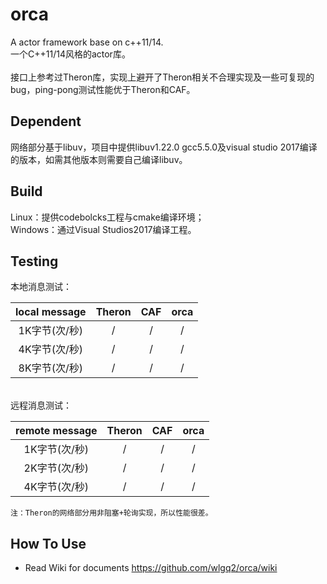 # orca
A actor framework base on c++11/14.
<br>一个C++11/14风格的actor库。</br>
<br>接口上参考过Theron库，实现上避开了Theron相关不合理实现及一些可复现的bug，ping-pong测试性能优于Theron和CAF。</br>
## Dependent
网络部分基于libuv，项目中提供libuv1.22.0 gcc5.5.0及visual studio 2017编译的版本，如需其他版本则需要自己编译libuv。
## Build
Linux：提供codebolcks工程与cmake编译环境；
<br>Windows：通过Visual Studios2017编译工程。</br>
## Testing
本地消息测试：

 local message | Theron|CAF|orca|
:---------:|:--------:|:--------:|:--------:|
1K字节(次/秒)    | / |/|/|
4K字节(次/秒)    | / |/|/|
8K字节(次/秒)    | / |/|/|

<br>远程消息测试：</br>

 remote message | Theron|CAF|orca|
:---------:|:--------:|:--------:|:--------:|
1K字节(次/秒)    | / |/|/|
2K字节(次/秒)    | / |/|/|
4K字节(次/秒)    | / |/|/|

```
注：Theron的网络部分用非阻塞+轮询实现，所以性能很差。
```
## How To Use
* Read Wiki for documents https://github.com/wlgq2/orca/wiki
